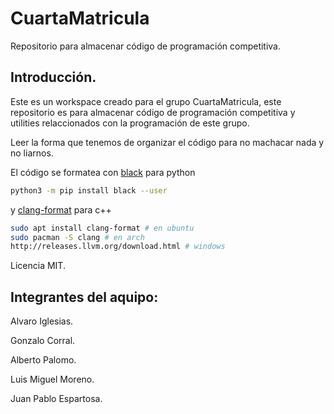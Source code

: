 # CuartaMatricula
Repositorio para almacenar código de programación competitiva.

## Introducción.
Este es un workspace creado para el grupo CuartaMatricula, este repositorio es para almacenar código de programación competitiva y utilities relaccionados con la programación de este grupo.

Leer la forma que tenemos de organizar el código para no machacar nada y no liarnos.

El código se formatea con [black](https://github.com/psf/) para python
```bash
python3 -m pip install black --user
```
y [clang-format](https://clang.llvm.org/docs/ClangFormat.html) para c++
```bash
sudo apt install clang-format # en ubuntu
sudo pacman -S clang # en arch
http://releases.llvm.org/download.html # windows
```
Licencia MIT.
## Integrantes del aquipo:
Alvaro Iglesias.

Gonzalo Corral.

Alberto Palomo.

Luis Miguel Moreno.

Juan Pablo Espartosa.

